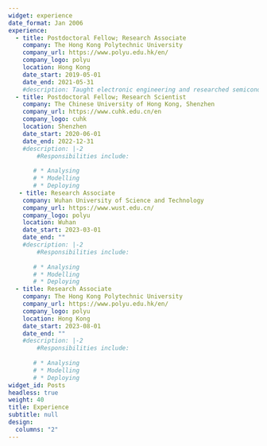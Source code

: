 ```yaml
---
widget: experience
date_format: Jan 2006
experience:
  - title: Postdoctoral Fellow; Research Associate
    company: The Hong Kong Polytechnic University
    company_url: https://www.polyu.edu.hk/en/
    company_logo: polyu
    location: Hong Kong
    date_start: 2019-05-01
    date_end: 2021-05-31
    #description: Taught electronic engineering and researched semiconductor physics.
  - title: Postdoctoral Fellow; Research Scientist
    company: The Chinese University of Hong Kong, Shenzhen
    company_url: https://www.cuhk.edu.cn/en
    company_logo: cuhk
    location: Shenzhen
    date_start: 2020-06-01
    date_end: 2022-12-31
    #description: |-2
        #Responsibilities include:
        
       # * Analysing
       # * Modelling
       # * Deploying
   - title: Research Associate
    company: Wuhan University of Science and Technology
    company_url: https://www.wust.edu.cn/
    company_logo: polyu
    location: Wuhan
    date_start: 2023-03-01
    date_end: ""
    #description: |-2
        #Responsibilities include:
        
       # * Analysing
       # * Modelling
       # * Deploying
  - title: Research Associate
    company: The Hong Kong Polytechnic University
    company_url: https://www.polyu.edu.hk/en/
    company_logo: polyu
    location: Hong Kong
    date_start: 2023-08-01
    date_end: ""
    #description: |-2
        #Responsibilities include:
        
       # * Analysing
       # * Modelling
       # * Deploying
widget_id: Posts
headless: true
weight: 40
title: Experience
subtitle: null
design:
  columns: "2"
---
```

